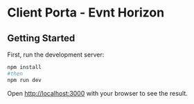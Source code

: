 # Client Porta - Evnt Horizon

## Getting Started

First, run the development server:

```bash
npm install
#then
npm run dev
```

Open [http://localhost:3000](http://localhost:3000) with your browser to see the result.
